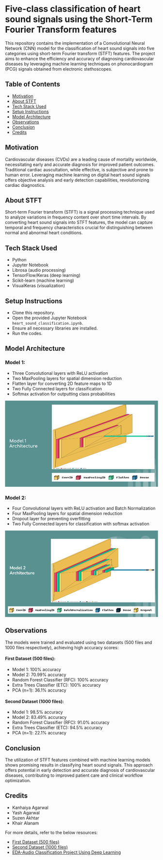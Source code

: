 # Five-class classification of heart sound signals using the Short-Term Fourier Transform features

This repository contains the implementation of a Convolutional Neural Network (CNN) model for the classification of heart sound signals into five categories using short-term Fourier transform (STFT) features. The project aims to enhance the efficiency and accuracy of diagnosing cardiovascular diseases by leveraging machine learning techniques on phonocardiogram (PCG) signals obtained from electronic stethoscopes.

## Table of Contents

- [Motivation](#motivation)
- [About STFT](#about-stft)
- [Tech Stack Used](#tech-stack-used)
- [Setup Instructions](#setup-instructions)
- [Model Architecture](#model-architecture)
- [Observations](#observations)
- [Conclusion](#conclusion)
- [Credits](#credits)

## Motivation

Cardiovascular diseases (CVDs) are a leading cause of mortality worldwide, necessitating early and accurate diagnosis for improved patient outcomes. Traditional cardiac auscultation, while effective, is subjective and prone to human error. Leveraging machine learning on digital heart sound signals offers objective analysis and early detection capabilities, revolutionizing cardiac diagnostics.

## About STFT

Short-term Fourier transform (STFT) is a signal processing technique used to analyze variations in frequency content over short time intervals. By converting heart sound signals into STFT features, the model can capture temporal and frequency characteristics crucial for distinguishing between normal and abnormal heart conditions.

## Tech Stack Used

- Python
- Jupyter Notebook
- Librosa (audio processing)
- TensorFlow/Keras (deep learning)
- Scikit-learn (machine learning)
- VisualKeras (visualization)

## Setup Instructions

- Clone this repository.
- Open the provided Jupyter Notebook `heart_sound_classification.ipynb`.
- Ensure all necessary libraries are installed.
- Run the codes.

## Model Architecture

### Model 1:

- Three Convolutional layers with ReLU activation
- Two MaxPooling layers for spatial dimension reduction
- Flatten layer for converting 2D feature maps to 1D
- Two Fully Connected layers for classification
- Softmax activation for outputting class probabilities

![Model 1 Architecture](./diagrams/model_1.png)

### Model 2:

- Four Convolutional layers with ReLU activation and Batch Normalization
- Four MaxPooling layers for spatial dimension reduction
- Dropout layer for preventing overfitting
- Two Fully Connected layers for classification with softmax activation

![Model 2 Architecture](./diagrams/model_2.png)

## Observations

The models were trained and evaluated using two datasets (500 files and 1000 files respectively), achieving high accuracy scores:

#### First Dataset (500 files):

- Model 1: 100% accuracy
- Model 2: 70.99% accuracy
- Random Forest Classifier (RFC): 100% accuracy
- Extra Trees Classifier (ETC): 100% accuracy
- PCA (n=1): 36.1% accuracy

#### Second Dataset (1000 files):

- Model 1: 98.5% accuracy
- Model 2: 83.49% accuracy
- Random Forest Classifier (RFC): 91.0% accuracy
- Extra Trees Classifier (ETC): 94.5% accuracy
- PCA (n=1): 22.1% accuracy

## Conclusion

The utilization of STFT features combined with machine learning models shows promising results in classifying heart sound signals. This approach offers potential in early detection and accurate diagnosis of cardiovascular diseases, contributing to improved patient care and clinical workflow optimization.

## Credits

- Kanhaiya Agarwal
- Yash Agarwal
- Suzen Akhtar
- Khair Alanam

For more details, refer to the below resources:

- [First Dataset (500 files)](https://github.com/yaseen21khan/Classification-of-Heart-Sound-Signal-Using-Multiple-Features)
- [Second Dataset (1000 files)](https://github.com/yaseen21khan/Classification-of-Heart-Sound-Signal-Using-Multiple-Features-/blob/master/README.md#matlab-code-heart-sound-signal-processing-mfcc-features)
- [EDA-Audio Classification Project Using Deep Learning](https://www.youtube.com/watch?v=mHPpCXqQd7Y&t=207s)
